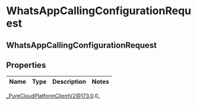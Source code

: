 # WhatsAppCallingConfigurationRequest

## WhatsAppCallingConfigurationRequest

## Properties

|Name | Type | Description | Notes|
|------------ | ------------- | ------------- | -------------|



_PureCloudPlatformClientV2@173.0.0_
